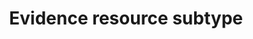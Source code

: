 ---
title: 'Evidence resource subtype'
field: 'is.evidenceSubType'
slug: 'impact-evidence-resource-subtype'
comment: 'select from control list'
required: False
vocabulary: 'vocabulary.txt'
module: 'Impact'
cluster: 'Impact'
policy: 'Controlled value. Single select from control list.'
layout: 'home'
---